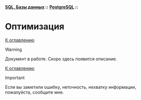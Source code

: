 **[SQL, Базы данных](../../README.md#sql-and-db) ::** 
**[PostgreSQL](../../README.md#sql-and-db-postgresql) ::**
# Оптимизация

<!--

-->

[К оглавлению](../../README.md#sql-and-db-postgresql)

> [!WARNING]
> Документ в работе. Скоро здесь появится описание.

[К оглавлению](../../README.md#sql-and-db-postgresql)

> [!IMPORTANT]
> Если вы заметили ошибку, неточность, нехватку информации, пожалуйста, сообщите мне.
